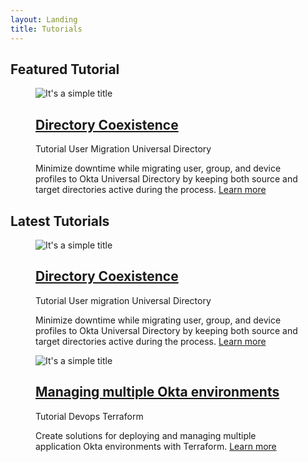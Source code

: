 ```yaml
---
layout: Landing
title: Tutorials
---
```


## Featured Tutorial

<figure class="main-card main-card_size_large">
  <img
    class="main-card__image"
    src="https://picsum.photos/200/300"
    alt="It's a simple title"
  >
  <figcaption class="main-card__body">
    <h2 class="main-card__title">
      <a
        class="main-card__main-link"
        href="/architecture-center/reference-architectures/directory-coexistence"
      >
        Directory Coexistence
      </a>
    </h2>
    <div class="main-card__wrapper">
      <span class="main-card__tag">
        Tutorial
      </span>
      <span class="main-card__tag">
        User Migration
      </span>
      <span class="main-card__tag">
        Universal Directory
      </span>
    </div>
    <p class="main-card__text">
      Minimize downtime while migrating user, group, and device profiles to Okta Universal Directory by keeping both source and target directories active during the process. <a class="main-card__link" href="/architecture-center/reference-architectures/directory-coexistence">Learn more</a>
    </p>
  </figcaption>
</figure>

## Latest Tutorials

<figure class="main-card">
  <img
    class="main-card__image"
    src="https://picsum.photos/200/300"
    alt="It's a simple title"
  >
  <figcaption class="main-card__body">
    <h2 class="main-card__title">
      <a
        class="main-card__main-link"
        href="/architecture-center/reference-architectures/directory-coexistence"
      >
        Directory Coexistence
      </a>
    </h2>
    <div class="main-card__wrapper">
      <span class="main-card__tag">
        Tutorial
      </span>
      <span class="main-card__tag">
        User migration
      </span>
      <span class="main-card__tag">
        Universal Directory
      </span>
    </div>
    <p class="main-card__text">
      Minimize downtime while migrating user, group, and device profiles to Okta Universal Directory by keeping both source and target directories active during the process. <a class="main-card__link" href="/architecture-center/reference-architectures/directory-coexistence">Learn more</a>
    </p>
  </figcaption>
</figure>

<figure class="main-card">
  <img
    class="main-card__image"
    src="https://picsum.photos/200/300"
    alt="It's a simple title"
  >
  <figcaption class="main-card__body">
    <h2 class="main-card__title">
      <a
        class="main-card__main-link"
        href="/architecture-center/reference-architectures/mmoe"
      >
        Managing multiple Okta environments
      </a>
    </h2>
    <div class="main-card__wrapper">
      <span class="main-card__tag">
        Tutorial
      </span>
      <span class="main-card__tag">
        Devops
      </span>
      <span class="main-card__tag">
        Terraform
      </span>
    </div>
    <p class="main-card__text">
      Create solutions for deploying and managing multiple application Okta environments with Terraform. <a class="main-card__link" href="/architecture-center/reference-architectures/mmoe">Learn more</a>
    </p>
  </figcaption>
</figure>
